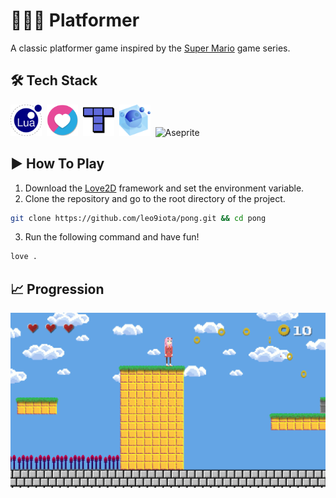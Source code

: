 # 🏃‍♂️‍➡️ Platformer

A classic platformer game inspired by the [Super Mario](https://supermario-game.com/) game series.

## 🛠️ Tech Stack
<div>
    <img src="./assets/images/icons/lua.svg" title="Lua" alt="Lua" width="50" height="50" />&nbsp;
    <img src="./assets/images/icons/love2d.svg" title="Love2D" alt="Love2D" width="50" height="50" />&nbsp;
    <img src="./assets/images/icons/tiled.svg" title="Tiled" alt="Tiled" width="50" height="50" />&nbsp;
    <img src="./assets/images/icons/luarocks.svg" title="LuaRocks" alt="LuaRocks" width="50" height="50" />&nbsp;
    <img src="./assets/images/icons/asepritet.svg" title="Aseprite" alt="Aseprite" width="50" height="50" />&nbsp;
<div>

## ▶️ How To Play

1. Download the [Love2D](https://love2d.org/) framework and set the environment variable.
2. Clone the repository and go to the root directory of the project.

```sh
git clone https://github.com/leo9iota/pong.git && cd pong
```

3. Run the following command and have fun!

```sh
love .
```

## 📈 Progression

<div>
    <img src="assets/images/progress/progress-2025-03-29.png" title="Progression" alt="Progression" />
<div>
